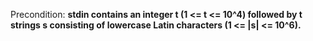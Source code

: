 Precondition: **stdin contains an integer t (1 <= t <= 10^4) followed by t strings s consisting of lowercase Latin characters (1 <= |s| <= 10^6).**